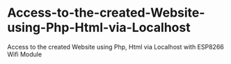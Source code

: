 # Access-to-the-created-Website-using-Php-Html-via-Localhost
Access to the created Website using Php, Html via Localhost with ESP8266 Wifi Module
